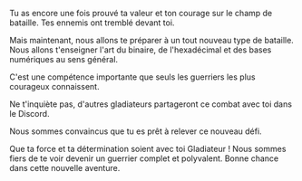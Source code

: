 Tu as encore une fois prouvé ta valeur et ton courage sur le champ de bataille. Tes ennemis ont tremblé devant toi.

Mais maintenant, nous allons te préparer à un tout nouveau type de bataille. Nous allons t'enseigner l'art du binaire, de l'hexadécimal et des bases numériques au sens général.

C'est une compétence importante que seuls les guerriers les plus courageux connaissent.

Ne t'inquiète pas, d'autres gladiateurs partageront ce combat avec toi dans le Discord.

Nous sommes convaincus que tu es prêt à relever ce nouveau défi.

Que ta force et ta détermination soient avec toi Gladiateur ! Nous sommes fiers de te voir devenir un guerrier complet et polyvalent. Bonne chance dans cette nouvelle aventure.
